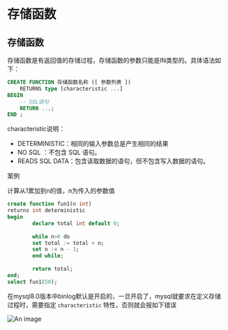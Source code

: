 # 存储函数

## 存储函数

存储函数是有返回值的存储过程，存储函数的参数只能是IN类型的。具体语法如下：

```sql
CREATE FUNCTION 存储函数名称 ([ 参数列表 ])
    RETURNS type [characteristic ...]
BEGIN
    -- SQL语句
    RETURN ...;
END ;
```

characteristic说明：

- DETERMINISTIC：相同的输入参数总是产生相同的结果
- NO SQL ：不包含 SQL 语句。
- READS SQL DATA：包含读取数据的语句，但不包含写入数据的语句。

案例

计算从1累加到n的值，n为传入的参数值

```sql
create function fun1(n int)
returns int deterministic
begin
        declare total int default 0;
    
        while n>0 do
        set total := total + n;
        set n := n - 1;
        end while;
    
        return total;
end;
select fun1(50);
```

在mysql8.0版本中binlog默认是开启的，一旦开启了，mysql就要求在定义存储过程时，需要指定 `characteristic` 特性，否则就会报如下错误

![An image](/img/dev/mysql/89.png)
